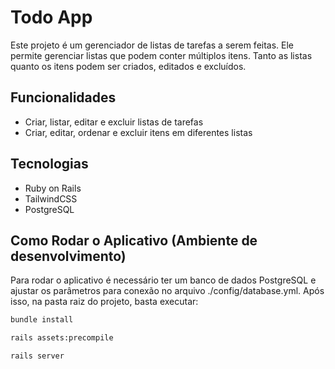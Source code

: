 # Todo App

Este projeto é um gerenciador de listas de tarefas a serem feitas. Ele permite gerenciar listas que podem conter múltiplos itens. Tanto as listas quanto os itens podem ser criados, editados e excluídos.

## Funcionalidades

- Criar, listar, editar e excluir listas de tarefas
- Criar, editar, ordenar e excluir itens em diferentes listas

## Tecnologias

- Ruby on Rails
- TailwindCSS
- PostgreSQL

## Como Rodar o Aplicativo (Ambiente de desenvolvimento)

Para rodar o aplicativo é necessário ter um banco de dados PostgreSQL e ajustar os parâmetros para conexão no arquivo ./config/database.yml. Após isso, na pasta raiz do projeto, basta executar:

```sh
bundle install
```
```sh
rails assets:precompile
```
```sh
rails server
```